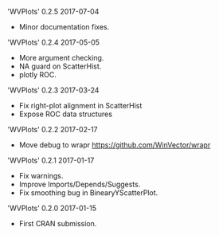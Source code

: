 
'WVPlots' 0.2.5 2017-07-04

 * Minor documentation fixes.

'WVPlots' 0.2.4 2017-05-05

 * More argument checking.
 * NA guard on ScatterHist.
 * plotly ROC.
 
'WVPlots' 0.2.3 2017-03-24

 * Fix right-plot alignment in ScatterHist
 * Expose ROC data structures

'WVPlots' 0.2.2 2017-02-17

 * Move debug to wrapr https://github.com/WinVector/wrapr

'WVPlots' 0.2.1 2017-01-17

 * Fix warnings.
 * Improve Imports/Depends/Suggests.
 * Fix smoothing bug in BinearyYScatterPlot.
 
'WVPlots' 0.2.0 2017-01-15

 * First CRAN submission.

